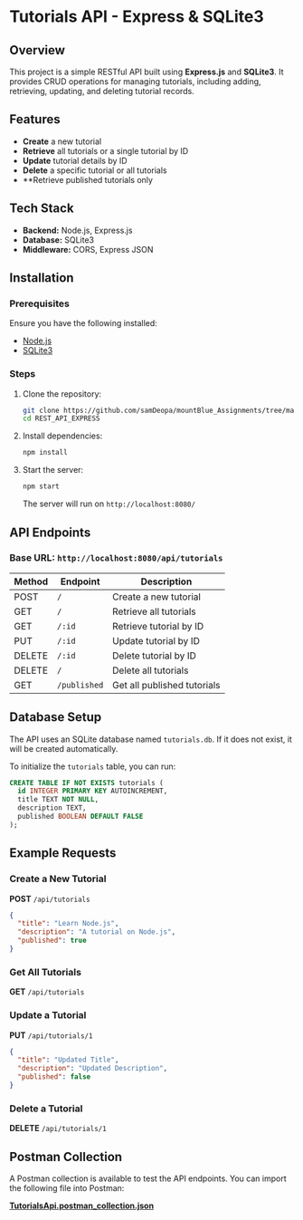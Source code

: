# Tutorials API - Express & SQLite3

## Overview

This project is a simple RESTful API built using **Express.js** and **SQLite3**. It provides CRUD operations for managing tutorials, including adding, retrieving, updating, and deleting tutorial records.

## Features

- **Create** a new tutorial
- **Retrieve** all tutorials or a single tutorial by ID
- **Update** tutorial details by ID
- **Delete** a specific tutorial or all tutorials
- \*\*Retrieve published tutorials only

## Tech Stack

- **Backend:** Node.js, Express.js
- **Database:** SQLite3
- **Middleware:** CORS, Express JSON

## Installation

### Prerequisites

Ensure you have the following installed:

- [Node.js](https://nodejs.org/en/download/)
- [SQLite3](https://www.sqlite.org/download.html)

### Steps

1. Clone the repository:
   ```sh
   git clone https://github.com/samDeopa/mountBlue_Assignments/tree/main/REST_API_EXPRESS.git
   cd REST_API_EXPRESS
   ```
2. Install dependencies:
   ```sh
   npm install
   ```
3. Start the server:
   ```sh
   npm start
   ```
   The server will run on `http://localhost:8080/`

## API Endpoints

### Base URL: `http://localhost:8080/api/tutorials`

| Method | Endpoint     | Description                 |
| ------ | ------------ | --------------------------- |
| POST   | `/`          | Create a new tutorial       |
| GET    | `/`          | Retrieve all tutorials      |
| GET    | `/:id`       | Retrieve tutorial by ID     |
| PUT    | `/:id`       | Update tutorial by ID       |
| DELETE | `/:id`       | Delete tutorial by ID       |
| DELETE | `/`          | Delete all tutorials        |
| GET    | `/published` | Get all published tutorials |

## Database Setup

The API uses an SQLite database named `tutorials.db`. If it does not exist, it will be created automatically.

To initialize the `tutorials` table, you can run:

```sql
CREATE TABLE IF NOT EXISTS tutorials (
  id INTEGER PRIMARY KEY AUTOINCREMENT,
  title TEXT NOT NULL,
  description TEXT,
  published BOOLEAN DEFAULT FALSE
);
```

## Example Requests

### Create a New Tutorial

**POST** `/api/tutorials`

```json
{
  "title": "Learn Node.js",
  "description": "A tutorial on Node.js",
  "published": true
}
```

### Get All Tutorials

**GET** `/api/tutorials`

### Update a Tutorial

**PUT** `/api/tutorials/1`

```json
{
  "title": "Updated Title",
  "description": "Updated Description",
  "published": false
}
```

### Delete a Tutorial

**DELETE** `/api/tutorials/1`

## Postman Collection

A Postman collection is available to test the API endpoints. You can import the following file into Postman:

**[TutorialsApi.postman_collection.json](./TutorialsApi.postman_collection.json)**
